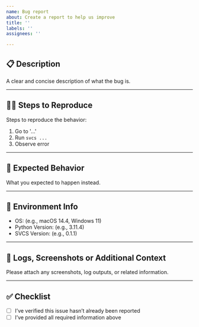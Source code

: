 ```yaml
---
name: Bug report
about: Create a report to help us improve
title: ''
labels: ''
assignees: ''

---
```


## 📋 Description

A clear and concise description of what the bug is.

---

## 🚶‍♂️ Steps to Reproduce

Steps to reproduce the behavior:
1. Go to '...'
2. Run `svcs ...`
3. Observe error

---

## 🤔 Expected Behavior

What you expected to happen instead.

---

## 🧪 Environment Info

- OS: (e.g., macOS 14.4, Windows 11)
- Python Version: (e.g., 3.11.4)
- SVCS Version: (e.g., 0.1.1)

---

## 🧾 Logs, Screenshots or Additional Context

Please attach any screenshots, log outputs, or related information.

---

## ✅ Checklist

- [ ] I’ve verified this issue hasn’t already been reported
- [ ] I’ve provided all required information above
